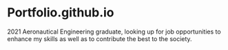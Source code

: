 # Portfolio.github.io
2021 Aeronautical Engineering graduate, looking up for job opportunities to enhance my skills as well as to contribute the best to the society.
